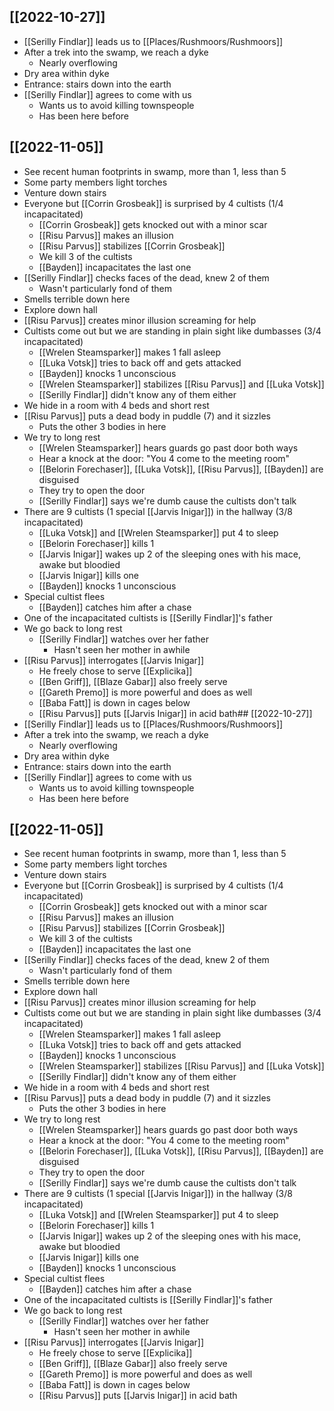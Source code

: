 ## [[2022-10-27]]
- [[Serilly Findlar]] leads us to [[Places/Rushmoors/Rushmoors]]
- After a trek into the swamp, we reach a dyke
	- Nearly overflowing
- Dry area within dyke
- Entrance: stairs down into the earth
- [[Serilly Findlar]] agrees to come with us
	- Wants us to avoid killing townspeople
	- Has been here before

## [[2022-11-05]]
- See recent human footprints in swamp, more than 1, less than 5
- Some party members light torches
- Venture down stairs
- Everyone but [[Corrin Grosbeak]] is surprised by 4 cultists (1/4 incapacitated)
	- [[Corrin Grosbeak]] gets knocked out with a minor scar
	- [[Risu Parvus]] makes an illusion
	- [[Risu Parvus]] stabilizes [[Corrin Grosbeak]]
	- We kill 3 of the cultists
	- [[Bayden]] incapacitates the last one
- [[Serilly Findlar]] checks faces of the dead, knew 2 of them
	- Wasn't particularly fond of them
- Smells terrible down here
- Explore down hall
- [[Risu Parvus]] creates minor illusion screaming for help
- Cultists come out but we are standing in plain sight like dumbasses (3/4 incapacitated)
	- [[Wrelen Steamsparker]] makes 1 fall asleep
	- [[Luka Votsk]] tries to back off and gets attacked
	- [[Bayden]] knocks 1 unconscious
	- [[Wrelen Steamsparker]] stabilizes [[Risu Parvus]] and [[Luka Votsk]]
	- [[Serilly Findlar]] didn't know any of them either
- We hide in a room with 4 beds and short rest
- [[Risu Parvus]] puts a dead body in puddle (7) and it sizzles
	- Puts the other 3 bodies in here
- We try to long rest
	- [[Wrelen Steamsparker]] hears guards go past door both ways
	- Hear a knock at the door: "You 4 come to the meeting room"
	- [[Belorin Forechaser]], [[Luka Votsk]], [[Risu Parvus]], [[Bayden]] are disguised
	- They try to open the door
	- [[Serilly Findlar]] says we're dumb cause the cultists don't talk
- There are 9 cultists (1 special [[Jarvis Inigar]]) in the hallway (3/8 incapacitated)
	- [[Luka Votsk]] and [[Wrelen Steamsparker]] put 4 to sleep
	- [[Belorin Forechaser]] kills 1
	- [[Jarvis Inigar]] wakes up 2 of the sleeping ones with his mace, awake but bloodied
	- [[Jarvis Inigar]] kills one
	- [[Bayden]] knocks 1 unconscious
- Special cultist flees
	- [[Bayden]] catches him after a chase
- One of the incapacitated cultists is [[Serilly Findlar]]'s father
- We go back to long rest
	- [[Serilly Findlar]] watches over her father
		- Hasn't seen her mother in awhile
- [[Risu Parvus]] interrogates [[Jarvis Inigar]]
	- He freely chose to serve [[Explicika]]
	- [[Ben Griff]], [[Blaze Gabar]] also freely serve
	- [[Gareth Premo]] is more powerful and does as well
	- [[Baba Fatt]] is down in cages below
	- [[Risu Parvus]] puts [[Jarvis Inigar]] in acid bath## [[2022-10-27]]
- [[Serilly Findlar]] leads us to [[Places/Rushmoors/Rushmoors]]
- After a trek into the swamp, we reach a dyke
	- Nearly overflowing
- Dry area within dyke
- Entrance: stairs down into the earth
- [[Serilly Findlar]] agrees to come with us
	- Wants us to avoid killing townspeople
	- Has been here before

## [[2022-11-05]]
- See recent human footprints in swamp, more than 1, less than 5
- Some party members light torches
- Venture down stairs
- Everyone but [[Corrin Grosbeak]] is surprised by 4 cultists (1/4 incapacitated)
	- [[Corrin Grosbeak]] gets knocked out with a minor scar
	- [[Risu Parvus]] makes an illusion
	- [[Risu Parvus]] stabilizes [[Corrin Grosbeak]]
	- We kill 3 of the cultists
	- [[Bayden]] incapacitates the last one
- [[Serilly Findlar]] checks faces of the dead, knew 2 of them
	- Wasn't particularly fond of them
- Smells terrible down here
- Explore down hall
- [[Risu Parvus]] creates minor illusion screaming for help
- Cultists come out but we are standing in plain sight like dumbasses (3/4 incapacitated)
	- [[Wrelen Steamsparker]] makes 1 fall asleep
	- [[Luka Votsk]] tries to back off and gets attacked
	- [[Bayden]] knocks 1 unconscious
	- [[Wrelen Steamsparker]] stabilizes [[Risu Parvus]] and [[Luka Votsk]]
	- [[Serilly Findlar]] didn't know any of them either
- We hide in a room with 4 beds and short rest
- [[Risu Parvus]] puts a dead body in puddle (7) and it sizzles
	- Puts the other 3 bodies in here
- We try to long rest
	- [[Wrelen Steamsparker]] hears guards go past door both ways
	- Hear a knock at the door: "You 4 come to the meeting room"
	- [[Belorin Forechaser]], [[Luka Votsk]], [[Risu Parvus]], [[Bayden]] are disguised
	- They try to open the door
	- [[Serilly Findlar]] says we're dumb cause the cultists don't talk
- There are 9 cultists (1 special [[Jarvis Inigar]]) in the hallway (3/8 incapacitated)
	- [[Luka Votsk]] and [[Wrelen Steamsparker]] put 4 to sleep
	- [[Belorin Forechaser]] kills 1
	- [[Jarvis Inigar]] wakes up 2 of the sleeping ones with his mace, awake but bloodied
	- [[Jarvis Inigar]] kills one
	- [[Bayden]] knocks 1 unconscious
- Special cultist flees
	- [[Bayden]] catches him after a chase
- One of the incapacitated cultists is [[Serilly Findlar]]'s father
- We go back to long rest
	- [[Serilly Findlar]] watches over her father
		- Hasn't seen her mother in awhile
- [[Risu Parvus]] interrogates [[Jarvis Inigar]]
	- He freely chose to serve [[Explicika]]
	- [[Ben Griff]], [[Blaze Gabar]] also freely serve
	- [[Gareth Premo]] is more powerful and does as well
	- [[Baba Fatt]] is down in cages below
	- [[Risu Parvus]] puts [[Jarvis Inigar]] in acid bath